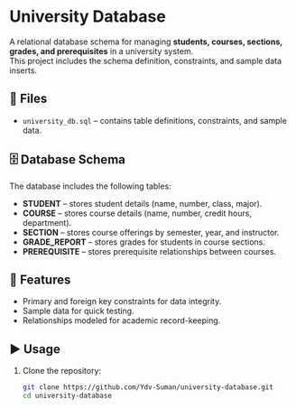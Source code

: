 # University Database

A relational database schema for managing **students, courses, sections, grades, and prerequisites** in a university system.  
This project includes the schema definition, constraints, and sample data inserts.

## 📂 Files
- `university_db.sql` – contains table definitions, constraints, and sample data.

## 🗄️ Database Schema
The database includes the following tables:
- **STUDENT** – stores student details (name, number, class, major).
- **COURSE** – stores course details (name, number, credit hours, department).
- **SECTION** – stores course offerings by semester, year, and instructor.
- **GRADE_REPORT** – stores grades for students in course sections.
- **PREREQUISITE** – stores prerequisite relationships between courses.

## 🔑 Features
- Primary and foreign key constraints for data integrity.
- Sample data for quick testing.
- Relationships modeled for academic record-keeping.

## ▶️ Usage
1. Clone the repository:
   ```bash
   git clone https://github.com/Ydv-Suman/university-database.git
   cd university-database
